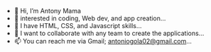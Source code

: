 - 👋 Hi, I’m Antony Mama
- 👀 interested in coding, Web dev, and app creation...
- 🌱 I have HTML, CSS, and Javascript skills...
- 💞️ I want to collaborate with any team to create the applications...
- 📫 You can reach me via Gmail; antoniogola02@gmail.com...

<!---
Tonymzaramo/Tonymzaramo is a ✨ special ✨ repository because its `README.md` (this file) appears on your GitHub profile.
You can click the Preview link to take a look at your changes.
--->
